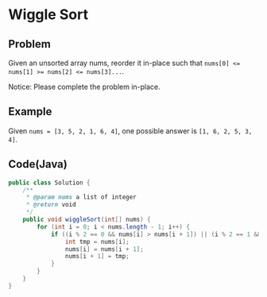 # Wiggle Sort

## Problem

Given an unsorted array nums, reorder it in-place such that
`nums[0] <= nums[1] >= nums[2] <= nums[3]...`.

Notice: Please complete the problem in-place.

## Example

Given `nums = [3, 5, 2, 1, 6, 4]`, one possible answer is `[1, 6, 2, 5, 3, 4]`.

## Code(Java)

```java
public class Solution {
    /**
     * @param nums a list of integer
     * @return void
     */
    public void wiggleSort(int[] nums) {
        for (int i = 0; i < nums.length - 1; i++) {
            if ((i % 2 == 0 && nums[i] > nums[i + 1]) || (i % 2 == 1 && nums[i] < nums[i + 1])) {
                int tmp = nums[i];
                nums[i] = nums[i + 1];
                nums[i + 1] = tmp;
            }
        }
    }
}
```
